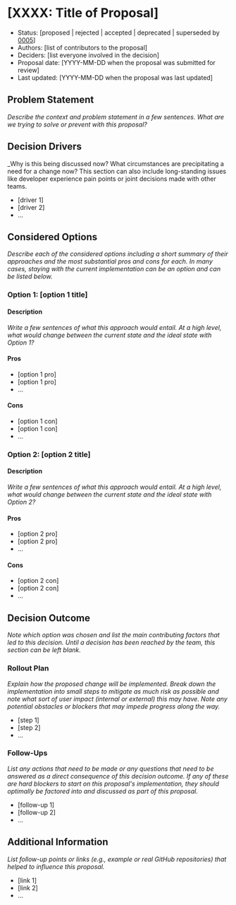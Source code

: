 # [XXXX: Title of Proposal]

- Status: [proposed | rejected | accepted | deprecated | superseded by [0005](0005-example.md)]
- Authors: [list of contributors to the proposal]
- Deciders: [list everyone involved in the decision]
- Proposal date: [YYYY-MM-DD when the proposal was submitted for review]
- Last updated: [YYYY-MM-DD when the proposal was last updated]

## Problem Statement

_Describe the context and problem statement in a few sentences. What are we trying to solve or prevent with this proposal?_

## Decision Drivers

\_Why is this being discussed now? What circumstances are precipitating a need for a change now? This section can also include long-standing issues like developer experience pain points or joint decisions made with other teams.

- [driver 1]
- [driver 2]
- ...

## Considered Options

_Describe each of the considered options including a short summary of their approaches and the most substantial pros and cons for each. In many cases, staying with the current implementation can be an option and can be listed below._

### Option 1: [option 1 title]

#### Description

_Write a few sentences of what this approach would entail. At a high level, what would change between the current state and the ideal state with Option 1?_

#### Pros

- [option 1 pro]
- [option 1 pro]
- ...

#### Cons

- [option 1 con]
- [option 1 con]
- ...

### Option 2: [option 2 title]

#### Description

_Write a few sentences of what this approach would entail. At a high level, what would change between the current state and the ideal state with Option 2?_

#### Pros

- [option 2 pro]
- [option 2 pro]
- ...

#### Cons

- [option 2 con]
- [option 2 con]
- ...

## Decision Outcome

_Note which option was chosen and list the main contributing factors that led to this decision. Until a decision has been reached by the team, this section can be left blank._

### Rollout Plan

_Explain how the proposed change will be implemented. Break down the implementation into small steps to mitigate as much risk as possible and note what sort of user impact (internal or external) this may have. Note any potential obstacles or blockers that may impede progress along the way._

- [step 1]
- [step 2]
- ...

### Follow-Ups

_List any actions that need to be made or any questions that need to be answered as a direct consequence of this decision outcome. If any of these are hard blockers to start on this proposal's implementation, they should optimally be factored into and discussed as part of this proposal._

- [follow-up 1]
- [follow-up 2]
- ...

## Additional Information

_List follow-up points or links (e.g., example or real GitHub repositories) that helped to influence this proposal._

- [link 1]
- [link 2]
- ...
